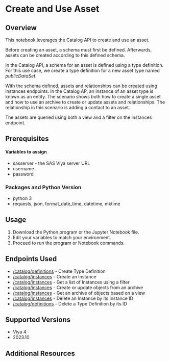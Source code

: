 # Create and Use Asset

## Overview

This notebook leverages the Catalog API to create and use an asset.

Before creating an asset, a schema must first be defined. Afterwards, assets can be created according to this defined schema.

In the Catalog API, a schema for an asset is defined using a type definition. For this use case, we create a type definition for a new asset type named *publicDataSet*.

With the schema defined, assets and relationships can be created using instances endpoints. In the Catalog AP, an instance of an asset type is known as an entity. The scenario shows both how to create a single asset and how to use an archive to create or update assets and relationships. The relationship in this scenario is adding a contact to an asset.

The assets are queried using both a view and a filter on the instances endpoint.

## Prerequisites

#### Variables to assign

- sasserver - the SAS Viya server URL
- username
- password

### Packages and Python Version
- python 3
- requests, json,  format_date_time, datetime, mktime

## Usage
1. Download the Python program or the Jupyter Notebook file.
2. Edit your variables to match your environment.
3. Proceed to run the program or Notebook commands.

## Endpoints Used

- [/catalog/definitions](https://developer.sas.com/rest-apis/catalog/createTypeDefinition) - Create Type Definition
- [/catalog/instances](https://developer.sas.com/rest-apis/catalog/createInstance) - Create an Instance
- [/catalog/instances](https://developer.sas.com/rest-apis/catalog/getInstances) - Get a list of Instances using a filter
- [/catalog/instances](https://developer.sas.com/rest-apis/catalog/createOrUpdateInstanceArchive) - Create or update objects from an archive
- [/catalog/instances](https://developer.sas.com/rest-apis/catalog/queryArchive) - Get an archive of objects based on a view
- [/catalog/instances](https://developer.sas.com/rest-apis/catalog/deleteInstance) - Delete an Instance by its Instance ID
- [/catalog/definitions](https://developer.sas.com/rest-apis/catalog/deleteTypeDefinition) - Delete a Type Definition by its ID

## Supported Versions

- Viya 4
- 2023.10

## Additional Resources

